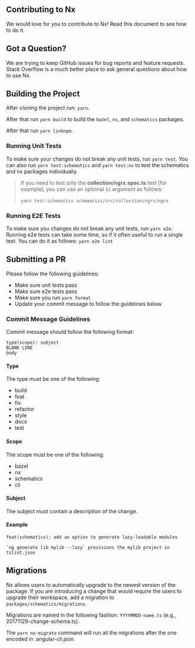 ## Contributing to Nx

We would love for you to contribute to Nx! Read this document to see how to do it.


## Got a Question?

We are trying to keep GitHub issues for bug reports and feature requests. Stack Overflow is a much better place to ask general questions about how to use Nx.



## Building the Project

After cloning the project run: `yarn`.

After that run `yarn build` to build the `bazel`, `nx`, and `schematics` packages.

After that run `yarn linknpm`.

### Running Unit Tests

To make sure your changes do not break any unit tests, run `yarn test`. You can also run `yarn test:schematics` and `yarn test:nx` to test the schematics and nx packages individually.

> If you need to test only the **collection/ngrx.spec.ts** test [for example], you can use an optional `$1` argument as follows:<br/><br/> `yarn test:schematics schematics/src/collection/ngrx/ngrx`

### Running E2E Tests

To make sure you changes do not break any unit tests, run `yarn e2e`. Running e2e tests can take some time, so if it often useful to run a single test. You can do it as follows: `yarn e2e lint`



## Submitting a PR

Please follow the following guidelines:

* Make sure unit tests pass
* Make sure e2e tests pass
* Make sure you run `yarn format`
* Update your commit message to follow the guidelines below

### Commit Message Guidelines

Commit message should follow the following format:

```
type(scope): subject
BLANK LINE
body
```

#### Type

The type must be one of the following:

* build
* feat
* fix
* refactor
* style
* docs
* test

#### Scope

The scope must be one of the following:

* bazel
* nx
* schematics
* cli

#### Subject

The subject must contain a description of the change.

#### Example

```
feat(schematics): add an option to generate lazy-loadable modules

`ng generate lib mylib --lazy` provisions the mylib project in tslint.json
```

## Migrations

Nx allows users to automatically upgrade to the newest version of the package. If you are introducing a change that would require the users to upgrade their workspace, add a migration to `packages/schematics/migrations`.

Migrations are named in the following fashion: `YYYYMMDD-name.ts` (e.g., 20171129-change-schema.ts).

The `yarn nx-migrate` command will run all the migrations after the one encoded in .angular-cli.json.
